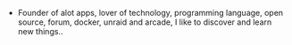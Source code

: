 - Founder of alot apps, lover of technology, programming language, open source, forum, docker, unraid and arcade, I like to discover and learn new things..
  <br>























































































































































































































































































































































